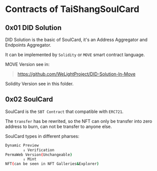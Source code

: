 # Contracts of TaiShangSoulCard

## 0x01 DID Solution

DID Solution is the basic of SoulCard, it's an Address Aggregator and Endpoints Aggregator.

It can be implemented by `Solidity` or `MOVE` smart contract language.

MOVE Version see in:

> https://github.com/WeLightProject/DID-Solution-In-Move

Solidity Version see in this folder.

## 0x02 SoulCard

SoulCard is the `SBT Contract` that compatible with `ERC721`.

The `transfer` has be rewrited, so the NFT can only be transfer into zero address to burn, can not be transfer to anyone else.

SoulCard types in different pharses:

```bash
Dynamic Preview 
        ↓ Verification
PermaWeb Version(Unchangeable)
        ↓ Mint
NFT(can be seen in NFT Galleries&Explorer)                                                                
```



